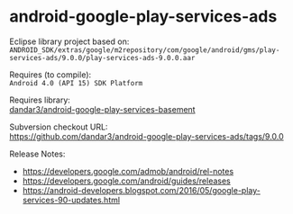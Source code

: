 android-google-play-services-ads
================================

Eclipse library project based on:<br/>
`ANDROID_SDK/extras/google/m2repository/com/google/android/gms/play-services-ads/9.0.0/play-services-ads-9.0.0.aar`

Requires (to compile):<br/>
`Android 4.0 (API 15) SDK Platform`

Requires library:<br/>
[dandar3/android-google-play-services-basement](https://github.com/dandar3/android-google-play-services-basement/)

Subversion checkout URL:<br/>
https://github.com/dandar3/android-google-play-services-ads/tags/9.0.0

Release Notes:<br/>
* https://developers.google.com/admob/android/rel-notes
* https://developers.google.com/android/guides/releases
* https://android-developers.blogspot.com/2016/05/google-play-services-90-updates.html
